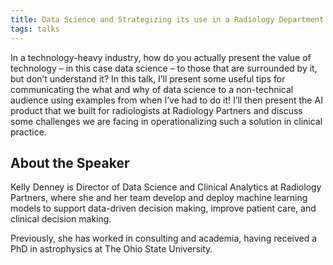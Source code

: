 ```yaml
---
title: Data Science and Strategizing its use in a Radiology Department.
tags: talks
---
```


In a technology-heavy industry, how do you actually present the value of technology – in this case data science – to those that are surrounded by it, but don’t understand it? In this talk, I’ll present some useful tips for communicating the what and why of data science to a non-technical audience using examples from when I’ve had to do it! I’ll then present the AI product that we built for radiologists at Radiology Partners and discuss some challenges we are facing in operationalizing such a solution in clinical practice.

<!--more-->

## About the Speaker

Kelly Denney is Director of Data Science and Clinical Analytics at Radiology Partners, where she and her team develop and deploy machine learning models to support data-driven decision making, improve patient care, and clinical decision making.

Previously, she has worked in consulting and academia, having received a PhD in astrophysics at The Ohio State University.
